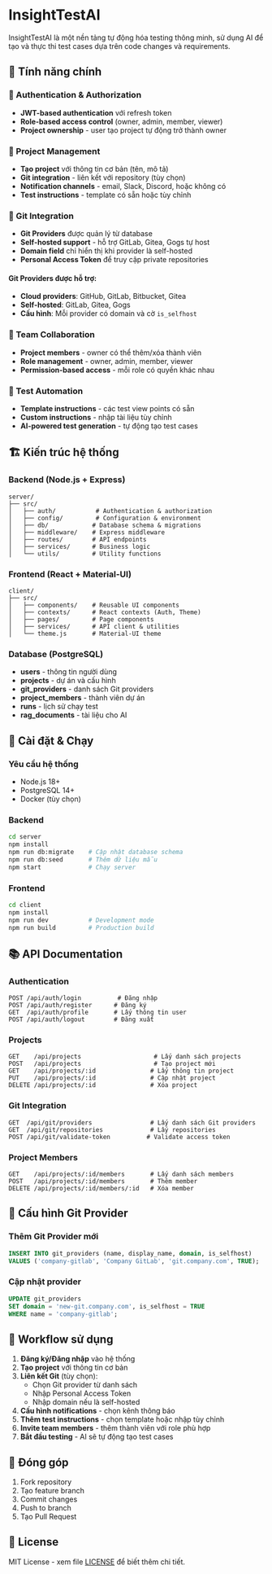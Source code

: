 # InsightTestAI

InsightTestAI là một nền tảng tự động hóa testing thông minh, sử dụng AI để tạo và thực thi test cases dựa trên code changes và requirements.

## 🚀 Tính năng chính

### 🔐 Authentication & Authorization
- **JWT-based authentication** với refresh token
- **Role-based access control** (owner, admin, member, viewer)
- **Project ownership** - user tạo project tự động trở thành owner

### 📁 Project Management
- **Tạo project** với thông tin cơ bản (tên, mô tả)
- **Git integration** - liên kết với repository (tùy chọn)
- **Notification channels** - email, Slack, Discord, hoặc không có
- **Test instructions** - template có sẵn hoặc tùy chỉnh

### 🔗 Git Integration
- **Git Providers** được quản lý từ database
- **Self-hosted support** - hỗ trợ GitLab, Gitea, Gogs tự host
- **Domain field** chỉ hiển thị khi provider là self-hosted
- **Personal Access Token** để truy cập private repositories

#### Git Providers được hỗ trợ:
- **Cloud providers**: GitHub, GitLab, Bitbucket, Gitea
- **Self-hosted**: GitLab, Gitea, Gogs
- **Cấu hình**: Mỗi provider có domain và cờ `is_selfhost`

### 👥 Team Collaboration
- **Project members** - owner có thể thêm/xóa thành viên
- **Role management** - owner, admin, member, viewer
- **Permission-based access** - mỗi role có quyền khác nhau

### 🧪 Test Automation
- **Template instructions** - các test view points có sẵn
- **Custom instructions** - nhập tài liệu tùy chỉnh
- **AI-powered test generation** - tự động tạo test cases

## 🏗️ Kiến trúc hệ thống

### Backend (Node.js + Express)
```
server/
├── src/
│   ├── auth/           # Authentication & authorization
│   ├── config/         # Configuration & environment
│   ├── db/            # Database schema & migrations
│   ├── middleware/    # Express middleware
│   ├── routes/        # API endpoints
│   ├── services/      # Business logic
│   └── utils/         # Utility functions
```

### Frontend (React + Material-UI)
```
client/
├── src/
│   ├── components/    # Reusable UI components
│   ├── contexts/      # React contexts (Auth, Theme)
│   ├── pages/         # Page components
│   ├── services/      # API client & utilities
│   └── theme.js       # Material-UI theme
```

### Database (PostgreSQL)
- **users** - thông tin người dùng
- **projects** - dự án và cấu hình
- **git_providers** - danh sách Git providers
- **project_members** - thành viên dự án
- **runs** - lịch sử chạy test
- **rag_documents** - tài liệu cho AI

## 🚀 Cài đặt & Chạy

### Yêu cầu hệ thống
- Node.js 18+
- PostgreSQL 14+
- Docker (tùy chọn)

### Backend
```bash
cd server
npm install
npm run db:migrate    # Cập nhật database schema
npm run db:seed       # Thêm dữ liệu mẫu
npm start             # Chạy server
```

### Frontend
```bash
cd client
npm install
npm run dev           # Development mode
npm run build         # Production build
```

## 📚 API Documentation

### Authentication
```
POST /api/auth/login          # Đăng nhập
POST /api/auth/register      # Đăng ký
GET  /api/auth/profile       # Lấy thông tin user
POST /api/auth/logout        # Đăng xuất
```

### Projects
```
GET    /api/projects                    # Lấy danh sách projects
POST   /api/projects                    # Tạo project mới
GET    /api/projects/:id               # Lấy thông tin project
PUT    /api/projects/:id               # Cập nhật project
DELETE /api/projects/:id               # Xóa project
```

### Git Integration
```
GET  /api/git/providers                # Lấy danh sách Git providers
GET  /api/git/repositories             # Lấy repositories
POST /api/git/validate-token          # Validate access token
```

### Project Members
```
GET    /api/projects/:id/members       # Lấy danh sách members
POST   /api/projects/:id/members       # Thêm member
DELETE /api/projects/:id/members/:id   # Xóa member
```

## 🔧 Cấu hình Git Provider

### Thêm Git Provider mới
```sql
INSERT INTO git_providers (name, display_name, domain, is_selfhost) 
VALUES ('company-gitlab', 'Company GitLab', 'git.company.com', TRUE);
```

### Cập nhật provider
```sql
UPDATE git_providers 
SET domain = 'new-git.company.com', is_selfhost = TRUE 
WHERE name = 'company-gitlab';
```

## 🎯 Workflow sử dụng

1. **Đăng ký/Đăng nhập** vào hệ thống
2. **Tạo project** với thông tin cơ bản
3. **Liên kết Git** (tùy chọn):
   - Chọn Git provider từ danh sách
   - Nhập Personal Access Token
   - Nhập domain nếu là self-hosted
4. **Cấu hình notifications** - chọn kênh thông báo
5. **Thêm test instructions** - chọn template hoặc nhập tùy chỉnh
6. **Invite team members** - thêm thành viên với role phù hợp
7. **Bắt đầu testing** - AI sẽ tự động tạo test cases

## 🤝 Đóng góp

1. Fork repository
2. Tạo feature branch
3. Commit changes
4. Push to branch
5. Tạo Pull Request

## 📄 License

MIT License - xem file [LICENSE](LICENSE) để biết thêm chi tiết.
